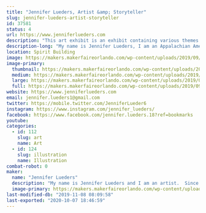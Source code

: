 ```yaml
---
title: "Jennifer Lueders, Artist &amp; Storyteller"
slug: jennifer-lueders-artist-storyteller
id: 37581
status: 4
url: https://www.jenniferlueders.com
description: "This art exhibit is an exhibit containing various themes of whimsy and delightful watercolors and drawn illustrative work of artist and storyteller, Jennifer Lueders."
description-long: "My name is Jennifer Lueders, I am an Appalachian American and an artist and storyteller.  I primarily use watercolor, color pencil, and pen and ink to create my illustrations.  My art can be described as whimsical, touching the child within.  My childhood in the mountains was steeped in the cultural tradition of storytelling.  This tradition can be traced back to England, Ireland, &amp; Scotland etc.  The folklore &amp; grand ditties that we would share in my sub-culture down deep in the mountains of West Virginia and Kentucky, often inspired me to create delightful pictures in my imagination.   Now, years later, I am still continuing to express myself, through painting, drawing, writing and telling stories.  I received a higher education at the universities, pursued art and taught for a many years pressing through a lot of challenging moments.  My husband and I enjoy traveling and exploring many places and have moved a number of times through the military lifestyle.  At one time we lived in Germany, near the homestead of the Brothers Grimm.  Now we reside in beautiful, sunny Florida. Besides participating with my art at conventions and festivals, I am currently developing a children's book all about mermaids and projected to publish the end of 2019!  When you come by my exhibit you will see \"Mermaids From Around the World\", my ongoing \"Alice in Wonderland\" series, a series of Hobbit habitats as a tribute to the great J.R.R.Tolkein (author), and a little of \"The Realm of Wanderton\", a mystical fairy realm which is the theme of a NEW children's comic book projected to come by the end of 2020."
location: Spirit Building
image: https://makers.makerfaireorlando.com/wp-content/uploads/2019/09/Alice_Rabbit_Falling-771x1024.jpg
image-primary:
  thumbnail: https://makers.makerfaireorlando.com/wp-content/uploads/2019/09/Alice_Rabbit_Falling-150x150.jpg
  medium: https://makers.makerfaireorlando.com/wp-content/uploads/2019/09/Alice_Rabbit_Falling-226x300.jpg
  large: https://makers.makerfaireorlando.com/wp-content/uploads/2019/09/Alice_Rabbit_Falling-771x1024.jpg
  full: https://makers.makerfaireorlando.com/wp-content/uploads/2019/09/Alice_Rabbit_Falling.jpg
website: https://www.jenniferlueders.com
email: jennifer.lueders1@gmail.com
twitter: https://mobile.twitter.com/JenniferLueder6
instagram: https://www.instagram.com/jennifer_lueders/
facebook: https://www.facebook.com/jennifer.lueders.18?ref=bookmarks
youtube: 
categories:
  - id: 112
    slug: art
    name: Art
  - id: 124
    slug: illustration
    name: Illustration
combat-robot: 0
maker:
  name: "Jennifer Lueders"
  description: "My name is Jennifer Lueders and I am an artist.  Since I was a wee girl back in the Appalachian Mountains,  I was steeped in the cultural tradition of storytelling, which can be traced back to England, Ireland, and Scotland.  The old folk tales, grand ditties, and riddles that we would share, often inspired me to create delightful pictures in my imagination.  I would take these images and sketch my own drawings and handmade books.  After high school, I received a higher education, pursued art and teaching for a long while. My husband and I enjoy traveling and have explored many places and at one time we lived in Germany, near the homestead of the Brothers Grimm.  Now we reside in beautiful, sunny Florida. Besides selling whimsical and fantasy art at conventions and art festivals, I am currently a few children's books.  "
  image-primary: https://makers.makerfaireorlando.com/wp-content/uploads/2019/06/MINI-FAIRY-WITH-BUTTERFLY_mini-1024x1014.jpg
last-modified-db: "2019-11-08 08:09:58"
last-exported: "2020-10-07 18:46:59"
---
```

